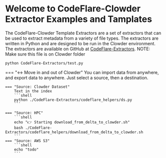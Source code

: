 
# Welcome to CodeFlare-Clowder Extractor Examples and Tamplates
The CodeFlare-Clowder Template Extractors are a set of extractors that can be used to extract metadata from a variety of file types. The extractors are written in Python and are designed to be run in the Clowder environment. The extractors are available on GitHub at [CodeFlare-Extractors](https://github.com/clowder-framework/CodeFlare-Extractors). NOTE: Make sure this file is on Clowder folder

```shell
python CodeFlare-Extractors/test.py
```

=== "↔️  Move in and out of Clowder"
    You can import data from anywhere, and export data to anywhere. Just select a source, then a destination.

    === "Source: Clowder Dataset"
        Text in the index
        ```shell
        python ./CodeFlare-Extractors/codeflare_helpers/ds.py
        ```
        
    === "Source: HPC"
        ```shell
        echo "👉 Starting download_from_delta_to_clowder.sh"
        bash ./CodeFlare-Extractors/codeflare_helpers/download_from_delta_to_clowder.sh
        ```
    === "Source: AWS S3"
        ```shell
        echo "todo"
        ```